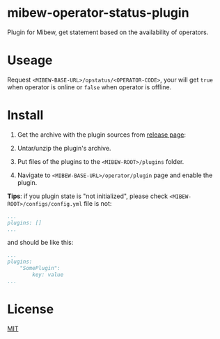 # mibew-operator-status-plugin
Plugin for Mibew, get statement based on the availability of operators.

# Useage

Request `<MIBEW-BASE-URL>/opstatus/<OPERATOR-CODE>`, your will get `true` when operator
is online or `false` when operator is offline.

# Install

1. Get the archive with the plugin sources from [release page](https://github.com/everyx/mibew-operator-status-plugin/releases):

2. Untar/unzip the plugin's archive.

3. Put files of the plugins to the `<MIBEW-ROOT>/plugins` folder.

4. Navigate to `<MIBEW-BASE-URL>/operator/plugin` page and enable the plugin.

**Tips**: if you plugin state is "not initialized", please check `<MIBEW-ROOT>/configs/config.yml` file is not:

```yml
...
plugins: []
...
```
and should be like this:

```yml
...
plugins:
    "SomePlugin":
        key: value
...
```

# License

[MIT](LICENSE)
